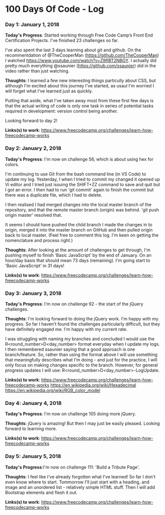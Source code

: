# 100 Days Of Code - Log

### Day 1: January 1, 2018

<b>Today's Progress</b>: Started working through Free Code Camp’s Front End Certification Projects. I've finished 23 challenges so far.

I've also spent the last 3 days learning about git and github. On the recommentdation of @TheCooperMan (https://github.com/TheCooperMan) I watched https://www.youtube.com/watch?v=Z9fIBT2NBGY. I actually did pretty much everything @ssaunier (https://github.com/ssaunier) did in the video rather than just watching.

<b>Thoughts</b>: I learned a few new interesting things particully about CSS, but although I'm excited about this journey I've started, as usaul I'm worried I will forget what I've learned just as quickly.

Putting that aside, what I've taken away most from these first few days is that the actual writing of code is only one task in series of potential tasks required in development: version control being another.

Looking forward to day 2!

<b>Links(s) to work</b>:
https://www.freecodecamp.org/challenges/learn-how-freecodecamp-works

### Day 2: January 2, 2018

<b>Today's Progress</b>: I'm now on challenge 56, which is about using hex for colors.

I'm continuing to use Git from the bash command line (in VS Code) to update my log. Yesterday, I when I tried to commit my changed it opened up Vi editor and I tried just issuing the SHIFT+ZZ command to save and quit but I got an error. I then had to run 'git commit' again to finish the commit but there was a duplicate file, which I had to delete.

I then realised I had merged changes into the local master branch of the repository, and that the remote master branch (origin) was behind. 'git push origin master' resolved that.

It seems I should have pushed the child branch I made the changes in to origin, merged it into the master branch on GitHub and then pulled origin back to local master. (Feel free to comment this log. I'm keen on getting the nomenclature and process right.)

<b>Thoughts</b>: After looking at the amount of challenges to get through, I'm pushing myself to finish 'Basic JavaScript' by the end of January. On an hour/day basis that should mean 73 days (remaining). I'm going start to 'Basic JavaScript' in 31 days!

<b>Links(s) to work</b>:
https://www.freecodecamp.org/challenges/learn-how-freecodecamp-works

### Day 3: January 3, 2018

<b>Today's Progress</b>: I'm now on challenge 92 - the start of the jQuery challenges.

<b>Thoughts</b>: I'm looking forward to doing the jQuery work. I'm happy with my progress. So far I haven't found the challenges particularly difficult, but they have definitely engaged me. I'm happy with my current rate.

I was struggling with naming my branches and concluded I would use the R<round_number>D<day_number> format everyday when I update my logs. I then remembered ssaunier saying that a good approach is one branch/feature. So, rather than using the format above I will use something that meaningfully describes what I'm doing - and just for the practice, I will only focus on making changes specific to the branch. However, for general progress updates I will use: R<round_number>D<day_number>-LogUpdate.

<b>Links(s) to work</b>:
https://www.freecodecamp.org/challenges/learn-how-freecodecamp-works
https://en.wikipedia.org/wiki/Hexadecimal
https://en.wikipedia.org/wiki/RGB_color_model

### Day 4: January 4, 2018

<b>Today's Progress</b>: I'm now on challenge 105 doing more jQuery.

<b>Thoughts</b>: jQuery is amazing! But then I may just be easily pleased. Looking forward to learning more.

<b>Links(s) to work</b>:
https://www.freecodecamp.org/challenges/learn-how-freecodecamp-works

### Day 5: January 5, 2018

<b>Today's Progress</b>:I'm now on challenge 111: 'Build a Tribute Page'.

<b>Thoughts</b>: I feel like I've already forgotten what I've learned! So far I don't even know where to start. Tommorrow I'll just start with a heading, and image and an unordered list - relatively simple HTML stuff. Then I will add Bootstrap elements and flesh it out.

<b>Links(s) to work</b>:
https://www.freecodecamp.org/challenges/learn-how-freecodecamp-works